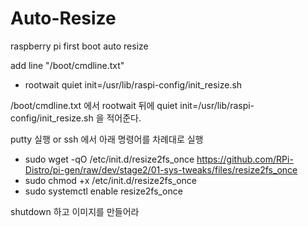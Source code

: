 # Auto-Resize
raspberry pi first boot auto resize


add line "/boot/cmdline.txt" 
- rootwait quiet init=/usr/lib/raspi-config/init_resize.sh

/boot/cmdline.txt 에서
rootwait 뒤에 quiet init=/usr/lib/raspi-config/init_resize.sh 을 적어준다.

putty 실행 or ssh 에서 아래 명령어를 차례대로 실행
* sudo wget -qO /etc/init.d/resize2fs_once https://github.com/RPi-Distro/pi-gen/raw/dev/stage2/01-sys-tweaks/files/resize2fs_once
* sudo chmod +x /etc/init.d/resize2fs_once
* sudo systemctl enable resize2fs_once

shutdown 하고 이미지를 만들어라
